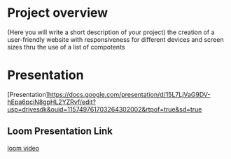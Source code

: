 # Project overview
(Here you will write a short description of your project)
the creation of a user-friendly website with responsiveness for different devices and screen sizes thru the use of a list of compotents 

# Presentation
[Presentation]https://docs.google.com/presentation/d/15L7LjVaG9DV-hEpa6pciN8gpHL2YZRvf/edit?usp=drivesdk&ouid=115749761703264302002&rtpof=true&sd=true
## Loom Presentation Link
[loom video](https://www.loom.com/share/06cc1af1f51344eaa82aaca4431924e4?sid=c902431a-bd14-42da-8e3c-f57ddb54f9bb)
